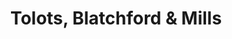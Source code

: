 ---
title: "Tolots, Blatchford & Mills"
url: /kings-lynn/tolots-blatchford-und-mills/
shop: Leiher
---